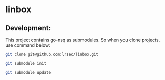 # linbox

## Development:
This project contains go-nsq as submodules. So when you clone projects, use command below:


``` sh
git clone git@github.com:lrsec/linbox.git

git submodule init

git submodule update

```